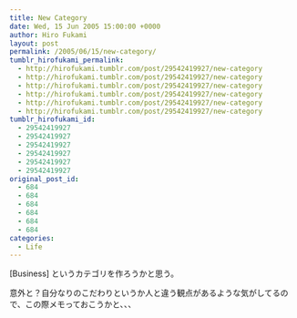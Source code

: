 ```yaml
---
title: New Category
date: Wed, 15 Jun 2005 15:00:00 +0000
author: Hiro Fukami
layout: post
permalink: /2005/06/15/new-category/
tumblr_hirofukami_permalink:
  - http://hirofukami.tumblr.com/post/29542419927/new-category
  - http://hirofukami.tumblr.com/post/29542419927/new-category
  - http://hirofukami.tumblr.com/post/29542419927/new-category
  - http://hirofukami.tumblr.com/post/29542419927/new-category
  - http://hirofukami.tumblr.com/post/29542419927/new-category
  - http://hirofukami.tumblr.com/post/29542419927/new-category
tumblr_hirofukami_id:
  - 29542419927
  - 29542419927
  - 29542419927
  - 29542419927
  - 29542419927
  - 29542419927
original_post_id:
  - 684
  - 684
  - 684
  - 684
  - 684
  - 684
categories:
  - Life
---
```

<div class="section">
  <p>
    [Business] というカテゴリを作ろうかと思う。
  </p>
  
  <p>
    意外と？自分なりのこだわりというか人と違う観点があるような気がしてるので、この際メモっておこうかと、、、
  </p>
</div>